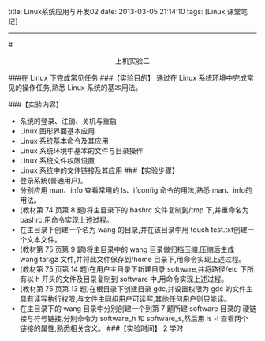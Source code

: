 title: Linux系统应用与开发02
date: 2013-03-05 21:14:10
tags: [Linux,课堂笔记]

---
#<center>上机实验二</center>
<!--more-->
###在 Linux 下完成常见任务
###【实验目的】
通过在 Linux 系统环境中完成常见的操作任务,熟悉 Linux 系统的基本用法。

###【实验内容】 
* 系统的登录、注销、关机与重启 
* Linux 图形界面基本应用
* Linux 系统基本命令及其应用
* Linux 系统环境中基本的文件与目录操作 
* Linux 系统文件权限设置
* Linux 系统中的文件链接及其应用
###【实验步骤】
* 登录系统(普通用户)。
* 分别应用 man、info 查看常用的 ls、ifconfig 命令的用法,熟悉 man、info的用法。
* (教材第 74 页第 8 题)将主目录下的.bashrc 文件复制到/tmp 下,并重命名为 bashrc,用命令实现上述过程。
* 在主目录下创建一个名为 wang 的目录,并在该目录中用 touch test.txt创建一个文本文件。
* (教材第 75 页第 9 题)将主目录中的 wang 目录做归档压缩,压缩后生成 wang.tar.gz 文件,并将此文件保存到/home 目录下,用命令实现上述过程。
* (教材第 75 页第 14 题)在用户主目录下新建目录 software,并将路径/etc 下所有以 h 开头的文件及目录复制到 software 中,用命令实现上述过程。
* (教材第 75 页第 13 题)在根目录下创建目录 gdc,并设置权限为 gdc
的文件主具有读写执行权限,与文件主同组用户可读写,其他任何用户则只能读。 
* 在主目录下的 wang 目录中分别创建一个到第 7 题所建 software 目录的 硬链接与符号链接,分别命令为 software_h 和 software_s,然后用 ls -l 查看两个
链接的属性,熟悉相关含义。
###【实验时间】
2 学时
